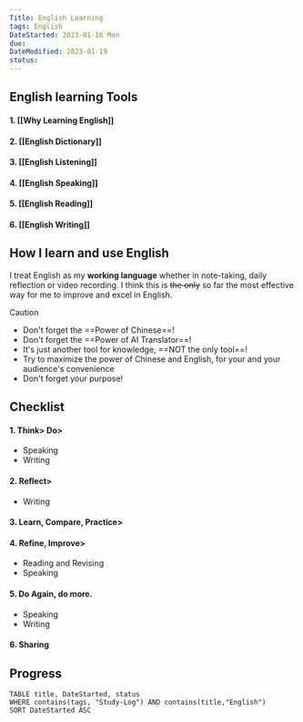 ```yaml
---
Title: English Learning
tags: English
DateStarted: 2023-01-16 Mon
due:
DateModified: 2023-01-19
status:
---
```


## English learning Tools

#### 1. [[Why Learning English]]

#### 2. [[English Dictionary]]

#### 3. [[English Listening]]

#### 4. [[English Speaking]]

#### 5. [[English Reading]]

#### 6. [[English Writing]]

## How I learn and use English

I treat English as my **working language** whether in note-taking, daily reflection or video recording.
I think this is ~~the only~~ so far the most effective way for me to improve and excel in English.

> [!caution]
>
> - Don't forget the ==Power of Chinese==!
> - Don't forget the ==Power of AI Translator==!
> - It's just another tool for knowledge, ==NOT the only tool==!
> - Try to maximize the power of Chinese and English, for your and your audience's convenience
> - Don't forget your purpose!

## Checklist

#### 1. Think> Do>

- Speaking
- Writing

#### 2. Reflect>

- Writing

#### 3. Learn, Compare, Practice>

#### 4. Refine, Improve>

- Reading and Revising
- Speaking

#### 5. Do Again, do more.

- Speaking
- Writing

#### 6. Sharing

## Progress

```dataview
TABLE title, DateStarted, status
WHERE contains(tags, "Study-Log") AND contains(title,"English")
SORT DateStarted ASC
```

